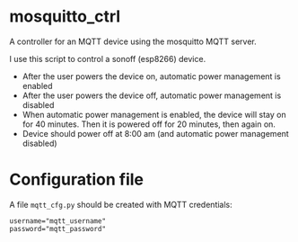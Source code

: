 # mosquitto_ctrl
A controller for an MQTT device using the mosquitto MQTT server.

I use this script to control a sonoff (esp8266) device.

- After the user powers the device on, automatic power management is enabled
- After the user powers the device off, automatic power management is disabled
- When automatic power management is enabled, the device will stay on for 40 minutes. Then it is powered off for 20 minutes, then again on.
- Device should power off at 8:00 am (and automatic power management disabled)

# Configuration file
A file `mqtt_cfg.py` should be created with MQTT credentials:

```
username="mqtt_username"
password="mqtt_password"
```
